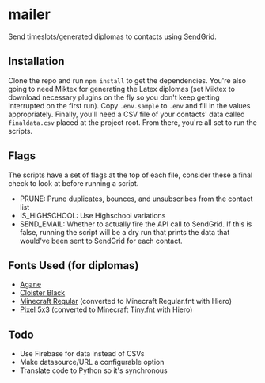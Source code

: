 # mailer
Send timeslots/generated diplomas to contacts using [SendGrid](https://sendgrid.com/).

## Installation
Clone the repo and run `npm install` to get the dependencies. You're also going to need Miktex for generating the Latex diplomas (set Miktex to download necessary plugins on the fly so you don't keep getting interrupted on the first run). Copy `.env.sample` to `.env` and fill in the values appropriately. Finally, you'll need a CSV file of your contacts' data called `finaldata.csv` placed at the project root. From there, you're all set to run the scripts.

## Flags
The scripts have a set of flags at the top of each file, consider these a final check to look at before running a script.
- PRUNE: Prune duplicates, bounces, and unsubscribes from the contact list
- IS_HIGHSCHOOL: Use Highschool variations
- SEND_EMAIL: Whether to actually fire the API call to SendGrid. If this is false, running the script will be a dry run that prints the data that would've been sent to SendGrid for each contact.

## Fonts Used (for diplomas)
- [Agane](https://www.fontsquirrel.com/fonts/agane)
- [Cloister Black](https://www.dafont.com/cloister-black.font)
- [Minecraft Regular](https://fonts2u.com/minecraft-regular.font) (converted to Minecraft Regular.fnt with Hiero)
- [Pixel 5x3](https://fontstruct.com/fontstructions/show/1618858/pixel-5x3-2) (converted to Minecraft Tiny.fnt with Hiero)

## Todo
- Use Firebase for data instead of CSVs
- Make datasource/URL a configurable option
- Translate code to Python so it's synchronous